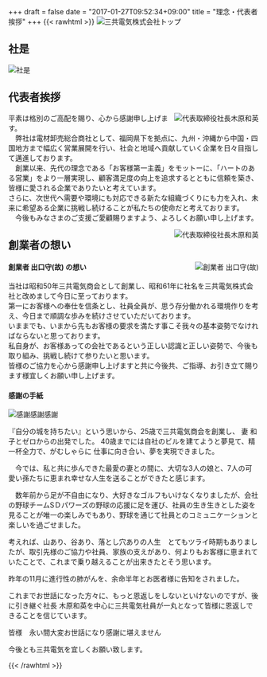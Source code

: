 +++
draft = false
date = "2017-01-27T09:52:34+09:00"
title = "理念・代表者挨拶"
+++
{{< rawhtml >}}        <img src="images/vision_02a.jpg" class="img-responsive img-rounded" alt="三共電気株式会社トップ">
        <div class="page-header text-left">
          <h2 class="headline rich_font h1_title">社是</h2>
        </div>
        <div id="post_image"> <img src="images/vision_01.png" class="img-responsive" alt="社是"> </div>
        <div class="page-header text-left">
          <h2 class="headline rich_font h1_title">代表者挨拶</h2>
        </div>
        <div class="content clearfix margin-t-20">
          <div class="post_content"> <img src="images/recruit_03.jpg" class="img-responsive img_vision img-thumbnail" align="right" alt="代表取締役社長木原和英">
<p>平素は格別のご高配を賜り、心から感謝申し上げます。<br>
　弊社は電材卸売総合商社として、福岡県下を拠点に、九州・沖縄から中国・四国地方まで幅広く営業展開を行い、社会と地域へ貢献していく企業を日々目指して邁進しております。<br>
　創業以来、先代の理念である「お客様第一主義」をモットーに、「ハートのある営業」をより一層実現し、顧客満足度の向上を追求するとともに信頼を築き、皆様に愛される企業でありたいと考えています。<br>
さらに、次世代へ需要や環境にも対応できる新たな組織づくりにも力を入れ、未来に希望ある企業に挑戦し続けることが私たちの使命だと考えております。<br>
　今後もみなさまのご支援ご愛顧賜りますよう、よろしくお願い申し上げます。</p>
            <img src="images/vision_03_.png" class="img-responsive" align="right" alt="代表取締役社長木原和英"> </div>
        </div>
        <div class="page-header text-left">
          <h2 class="headline rich_font h1_title">創業者の想い</h2>
        </div>
        <div class="content clearfix">
          <div class="post_content"> <img src="images/recruit_02.jpg" class="img-responsive img_vision img-thumbnail" align="right" alt="創業者 出口守(故)">
            <h4>創業者 出口守(故) の想い</h4>
            <p>当社は昭和50年三共電気商会として創業し、昭和61年に社名を三共電気株式会社と改めまして今日に至っております。<br>
              第一にお客様への奉仕を信条とし、社員全員が、思う存分働かれる環境作りを考え、今日まで順調な歩みを続けさせていただいております。<br>
              いままでも、いまから先もお客様の要求を満たす事こそ我々の基本姿勢でなければならないと思っております。<br>
              私自身が、お客様あっての会社であるという正しい認識と正しい姿勢で、今後も取り組み、挑戦し続けて参りたいと思います。<br>
              皆様のご協力を心から感謝申し上げますと共に今後共、ご指導、お引き立て賜ります様宜しくお願い申し上げます。</p>
          </div>
        </div>
        <div class="content clearfix">
          <div class="post_content">
            <h4>感謝の手紙</h4>
            <img src="images/kansya.jpg" class="img-responsive" align="center" alt="感謝感謝感謝">
            <p>
            『自分の城を持ちたい』という思いから、25歳で三共電気商会を創業し、
妻 和子とゼロからの出発でした。
40歳までには自社のビルを建てようと夢見て、精一杯全力で、がむしゃらに
仕事に向き合い、夢を実現できました。

　今では、私と共に歩んできた最愛の妻との間に、大切な3人の娘と、7人の可愛い孫たちに恵まれ幸せな人生を送ることができたと感じます。

　数年前から足が不自由になり、大好きなゴルフもいけなくなりましたが、会社の野球チームSＤパワーズの野球の応援に足を運び、社員の生き生きとした姿を見ることが唯一の楽しみでもあり、野球を通じて社員とのコミュニケーションと楽しいを過ごせました。

考えれば、山あり、谷あり、落とし穴ありの人生　とてもツライ時期もありましたが、取引先様のご協力や社員、家族の支えがあり、何よりもお客様に恵まれていたことで、これまで乗り越えることが出来きたとそう思います。

昨年の11月に進行性の肺がんを、余命半年とお医者様に告知をされました。

これまでお世話になった方々に、もっと恩返しをしないといけないのですが、後に引き継ぐ社長 木原和英を中心に三共電気社員が一丸となって皆様に恩返しできることを信じています。

皆様　永い間大変お世話になり感謝に堪えません

今後とも三共電気を宜しくお願い致します。
            </p>
          </div>
        </div>
{{< /rawhtml >}}
